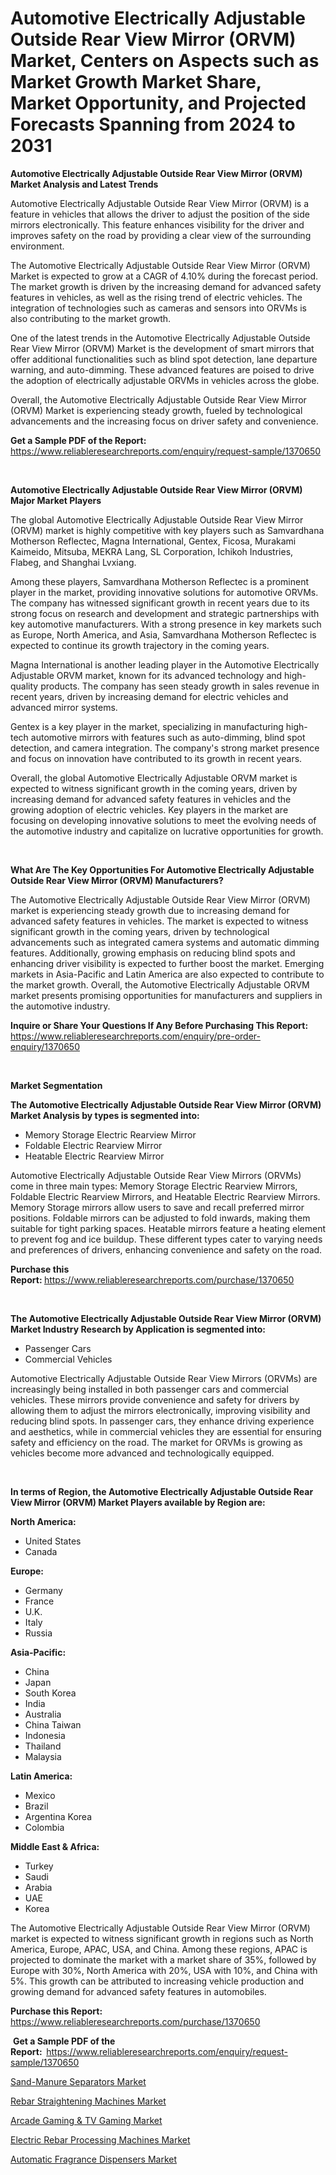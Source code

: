 <p><h1>Automotive Electrically Adjustable Outside Rear View Mirror (ORVM) Market, Centers on Aspects such as Market Growth Market Share, Market Opportunity, and Projected Forecasts Spanning from 2024 to 2031</h1></p><p><strong>Automotive Electrically Adjustable Outside Rear View Mirror (ORVM) Market Analysis and Latest Trends</strong></p>
<p><p>Automotive Electrically Adjustable Outside Rear View Mirror (ORVM) is a feature in vehicles that allows the driver to adjust the position of the side mirrors electronically. This feature enhances visibility for the driver and improves safety on the road by providing a clear view of the surrounding environment.</p><p>The Automotive Electrically Adjustable Outside Rear View Mirror (ORVM) Market is expected to grow at a CAGR of 4.10% during the forecast period. The market growth is driven by the increasing demand for advanced safety features in vehicles, as well as the rising trend of electric vehicles. The integration of technologies such as cameras and sensors into ORVMs is also contributing to the market growth.</p><p>One of the latest trends in the Automotive Electrically Adjustable Outside Rear View Mirror (ORVM) Market is the development of smart mirrors that offer additional functionalities such as blind spot detection, lane departure warning, and auto-dimming. These advanced features are poised to drive the adoption of electrically adjustable ORVMs in vehicles across the globe.</p><p>Overall, the Automotive Electrically Adjustable Outside Rear View Mirror (ORVM) Market is experiencing steady growth, fueled by technological advancements and the increasing focus on driver safety and convenience.</p></p>
<p><strong>Get a Sample PDF of the Report:&nbsp;</strong> <a href="https://www.reliableresearchreports.com/enquiry/request-sample/1370650">https://www.reliableresearchreports.com/enquiry/request-sample/1370650</a></p>
<p>&nbsp;</p>
<p><strong>Automotive Electrically Adjustable Outside Rear View Mirror (ORVM) Major Market Players</strong></p>
<p><p>The global Automotive Electrically Adjustable Outside Rear View Mirror (ORVM) market is highly competitive with key players such as Samvardhana Motherson Reflectec, Magna International, Gentex, Ficosa, Murakami Kaimeido, Mitsuba, MEKRA Lang, SL Corporation, Ichikoh Industries, Flabeg, and Shanghai Lvxiang.</p><p>Among these players, Samvardhana Motherson Reflectec is a prominent player in the market, providing innovative solutions for automotive ORVMs. The company has witnessed significant growth in recent years due to its strong focus on research and development and strategic partnerships with key automotive manufacturers. With a strong presence in key markets such as Europe, North America, and Asia, Samvardhana Motherson Reflectec is expected to continue its growth trajectory in the coming years.</p><p>Magna International is another leading player in the Automotive Electrically Adjustable ORVM market, known for its advanced technology and high-quality products. The company has seen steady growth in sales revenue in recent years, driven by increasing demand for electric vehicles and advanced mirror systems.</p><p>Gentex is a key player in the market, specializing in manufacturing high-tech automotive mirrors with features such as auto-dimming, blind spot detection, and camera integration. The company's strong market presence and focus on innovation have contributed to its growth in recent years.</p><p>Overall, the global Automotive Electrically Adjustable ORVM market is expected to witness significant growth in the coming years, driven by increasing demand for advanced safety features in vehicles and the growing adoption of electric vehicles. Key players in the market are focusing on developing innovative solutions to meet the evolving needs of the automotive industry and capitalize on lucrative opportunities for growth.</p></p>
<p>&nbsp;</p>
<p><strong>What Are The Key Opportunities For Automotive Electrically Adjustable Outside Rear View Mirror (ORVM) Manufacturers?</strong></p>
<p><p>The Automotive Electrically Adjustable Outside Rear View Mirror (ORVM) market is experiencing steady growth due to increasing demand for advanced safety features in vehicles. The market is expected to witness significant growth in the coming years, driven by technological advancements such as integrated camera systems and automatic dimming features. Additionally, growing emphasis on reducing blind spots and enhancing driver visibility is expected to further boost the market. Emerging markets in Asia-Pacific and Latin America are also expected to contribute to the market growth. Overall, the Automotive Electrically Adjustable ORVM market presents promising opportunities for manufacturers and suppliers in the automotive industry.</p></p>
<p><strong>Inquire or Share Your Questions If Any Before Purchasing This Report:</strong> <a href="https://www.reliableresearchreports.com/enquiry/pre-order-enquiry/1370650">https://www.reliableresearchreports.com/enquiry/pre-order-enquiry/1370650</a></p>
<p>&nbsp;</p>
<p><strong>Market Segmentation</strong></p>
<p><strong>The Automotive Electrically Adjustable Outside Rear View Mirror (ORVM) Market Analysis by types is segmented into:</strong></p>
<p><ul><li>Memory Storage Electric Rearview Mirror</li><li>Foldable Electric Rearview Mirror</li><li>Heatable Electric Rearview Mirror</li></ul></p>
<p><p>Automotive Electrically Adjustable Outside Rear View Mirrors (ORVMs) come in three main types: Memory Storage Electric Rearview Mirrors, Foldable Electric Rearview Mirrors, and Heatable Electric Rearview Mirrors. Memory Storage mirrors allow users to save and recall preferred mirror positions. Foldable mirrors can be adjusted to fold inwards, making them suitable for tight parking spaces. Heatable mirrors feature a heating element to prevent fog and ice buildup. These different types cater to varying needs and preferences of drivers, enhancing convenience and safety on the road.</p></p>
<p><strong>Purchase this Report:&nbsp;</strong><a href="https://www.reliableresearchreports.com/purchase/1370650">https://www.reliableresearchreports.com/purchase/1370650</a></p>
<p>&nbsp;</p>
<p><strong>The Automotive Electrically Adjustable Outside Rear View Mirror (ORVM) Market Industry Research by Application is segmented into:</strong></p>
<p><ul><li>Passenger Cars</li><li>Commercial Vehicles</li></ul></p>
<p><p>Automotive Electrically Adjustable Outside Rear View Mirrors (ORVMs) are increasingly being installed in both passenger cars and commercial vehicles. These mirrors provide convenience and safety for drivers by allowing them to adjust the mirrors electronically, improving visibility and reducing blind spots. In passenger cars, they enhance driving experience and aesthetics, while in commercial vehicles they are essential for ensuring safety and efficiency on the road. The market for ORVMs is growing as vehicles become more advanced and technologically equipped.</p></p>
<p>&nbsp;</p>
<p><strong>In terms of Region, the Automotive Electrically Adjustable Outside Rear View Mirror (ORVM) Market Players available by Region are:</strong></p>
<p>
    <p> <strong> North America: </strong>
        <ul>
            <li>United States</li>
            <li>Canada</li>
        </ul>
        </p> 
    <p> <strong> Europe: </strong>
        <ul>
            <li>Germany</li>
            <li>France</li>
            <li>U.K.</li>
            <li>Italy</li>
            <li>Russia</li>
        </ul>
        </p> 
    <p> <strong> Asia-Pacific: </strong>
        <ul>
            <li>China</li>
            <li>Japan</li>
            <li>South Korea</li>
            <li>India</li>
            <li>Australia</li>
            <li>China Taiwan</li>
            <li>Indonesia</li>
            <li>Thailand</li>
            <li>Malaysia</li>
        </ul>
        </p> 
    <p> <strong> Latin America: </strong>
        <ul>
            <li>Mexico</li>
            <li>Brazil</li>
            <li>Argentina Korea</li>
            <li>Colombia</li>
        </ul>
        </p> 
    <p> <strong> Middle East & Africa: </strong>
        <ul>
            <li>Turkey</li>
            <li>Saudi</li>
            <li>Arabia</li>
            <li>UAE</li>
            <li>Korea</li>
        </ul>
    </p>
    </p>
<p><p>The Automotive Electrically Adjustable Outside Rear View Mirror (ORVM) market is expected to witness significant growth in regions such as North America, Europe, APAC, USA, and China. Among these regions, APAC is projected to dominate the market with a market share of 35%, followed by Europe with 30%, North America with 20%, USA with 10%, and China with 5%. This growth can be attributed to increasing vehicle production and growing demand for advanced safety features in automobiles.</p></p>
<p><strong>Purchase this Report: </strong><a href="https://www.reliableresearchreports.com/purchase/1370650">https://www.reliableresearchreports.com/purchase/1370650</a></p>
<p>&nbsp;<strong>Get a Sample PDF of the Report:&nbsp;&nbsp;</strong><a href="https://www.reliableresearchreports.com/enquiry/request-sample/1370650">https://www.reliableresearchreports.com/enquiry/request-sample/1370650</a></p>
<p><strong></strong></p>
<p><p><a href="https://github.com/FassouRP/Market-Research-Report-List-3/blob/main/sand-manure-separators-market.md">Sand-Manure Separators Market</a></p><p><a href="https://github.com/juniordelafrance/Market-Research-Report-List-1/blob/main/rebar-straightening-machines-market.md">Rebar Straightening Machines Market</a></p><p><a href="https://issuu.com/reportprime-2/docs/arcade-gaming-tv-gaming-market-size-2030.pptx">Arcade Gaming & TV Gaming Market</a></p><p><a href="https://github.com/rahu1506/Market-Research-Report-List-2/blob/main/electric-rebar-processing-machines-market.md">Electric Rebar Processing Machines Market</a></p><p><a href="https://issuu.com/reportprime-2/docs/automatic-fragrance-dispensers-market-size-2030.pp">Automatic Fragrance Dispensers Market</a></p></p>